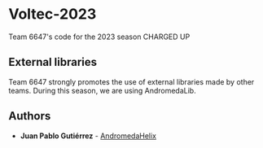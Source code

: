 # Voltec-2023
Team 6647's code for the 2023 season CHARGED UP

## External libraries

Team 6647 strongly promotes the use of external libraries made by other teams. During this season, we are using AndromedaLib. 

## Authors

* **Juan Pablo Gutiérrez** - [AndromedaHelix](https://github.com/AndromedaHelix)
